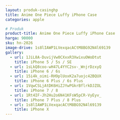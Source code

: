 ```yaml
---
layout: produk-casinghp
title: Anime One Piece Luffy iPhone Case
categories: apple

# Produk
product-title: Anime One Piece Luffy iPhone Case
harga: 90000
sku: hn-2026
image-drive: 1s8lIAWP1LVexqacACtM8BG92N4l69139
gallery:
  - url: 1JiL8A-DuvijVw0CXxxR3XwixuOWoDtut
    title: iPhone 5 / 5s / SE
  - url: 1sLkQ8coo-wH47L4YYC2sv-_WnjrDzxyQ
    title: iPhone 6 / 6s
  - url: 15i4k_oimi-RH9plUoxK2a7uojc42BQUX
    title: iPhone 6 Plus / 6s Plus
  - url: 1VqwCSLjAtDK6HiZJYwPGkrBflrkDJZOL
    title: iPhone 7 / 8
  - url: 1Rt4IF-Jh2Hu2o6N41KFsW5pCR-VyEyv_
    title: iPhone 7 Plus / 8 Plus
  - url: 1s8lIAWP1LVexqacACtM8BG92N4l69139
    title: iPhone X
---
```

